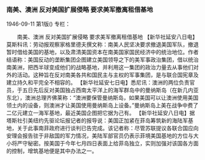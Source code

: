 ### 南美、澳洲  反对美国扩展侵略  要求美军撤离租借基地

1946-09-11
第1版()
专栏：

　　南美、澳洲
    反对美国扩展侵略
    要求美军撤离租借基地
    【新华社延安八日电】莫斯科讯：劳动报观察家格里德夫撰文称：南美人民坚决要求撤退美国军队，撤退暂时借给美国的基地，以及肃清美国资本在南美国家国民经济中的统治地位。作者结语称：美国反动的垄断集团企图建立美国领导之下的美军事政治集团，借以统治南美洲，把西半球变成他们的战略基地，并利用这一集团的政治力量去从事他们对外的活动。这种旨在反对南美各共和国民主与主权的军事集团，是与联合国宪章及建立持久和平完全不相容的。
    【新华社延安七日电】悉尼讯：澳洲的两位负责官员，于五日先后反对美国独占西南太平洋上的海军群岛中的曼纳斯岛（在新几内亚东北），澳洲总理齐佛莱称：“澳洲要保管曼纳斯岛，如果美国可以让澳洲使用美国领土内的设备，则澳洲才让美国使用曼纳斯岛上设备。”曼纳斯岛上美在战争中费了二亿元建立一海军基地，最近美国企图把它据为己有。
    【新华社延安八日电】据塔斯社引美纽约先驱论坛报记者的报导说：美国正加紧在菲岛筹筑新的海陆军基地，关于此事南菲政府进行谈判已告完成。该记者称：尽管苏联提议各联合国应向安理会报告驻于非敌国的军力情况，美陆军部官员仍表示菲境美国基地的方位与大小将严守秘密。按美国于今年七月四日表面上给菲岛独立，实则加强对该国各方面的控制，增筑基地便是其中办法之一。
